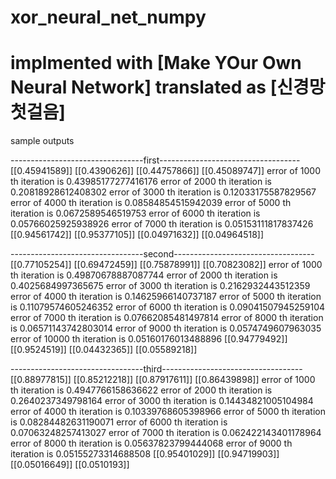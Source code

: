 # xor_neural_net_numpy
# implmented with [Make YOur Own Neural Network] translated as [신경망 첫걸음]

sample outputs

---------------------------------first-----------------------------------
[[0.45941589]]
[[0.4390626]]
[[0.44757866]]
[[0.45089747]]
error of  1000 th iteration is  0.43985177277416176
error of  2000 th iteration is  0.20818928612408302
error of  3000 th iteration is  0.12033175587829567
error of  4000 th iteration is  0.08584854515942039
error of  5000 th iteration is  0.0672589546519753
error of  6000 th iteration is  0.05766025925938926
error of  7000 th iteration is  0.05153111817837426
[[0.94561742]]
[[0.95377105]]
[[0.04971632]]
[[0.04964518]]

---------------------------------second-----------------------------------
[[0.77105254]]
[[0.69472459]]
[[0.75878991]]
[[0.70823082]]
error of  1000 th iteration is  0.49870678887087744
error of  2000 th iteration is  0.4025684997365675
error of  3000 th iteration is  0.2162932443512359
error of  4000 th iteration is  0.14625966140737187
error of  5000 th iteration is  0.11079574605246352
error of  6000 th iteration is  0.09041507945259104
error of  7000 th iteration is  0.07662085481497814
error of  8000 th iteration is  0.06571143742803014
error of  9000 th iteration is  0.0574749607963035
error of  10000 th iteration is  0.05160176013488896
[[0.94779492]]
[[0.9524519]]
[[0.04432365]]
[[0.05589218]]

---------------------------------third-----------------------------------
[[0.88977815]]
[[0.85212218]]
[[0.87917611]]
[[0.86439898]]
error of  1000 th iteration is  0.4947766158636622
error of  2000 th iteration is  0.2640237349798164
error of  3000 th iteration is  0.14434821005104984
error of  4000 th iteration is  0.10339768605398966
error of  5000 th iteration is  0.08284482631190071
error of  6000 th iteration is  0.07063248257413027
error of  7000 th iteration is  0.062422143401178964
error of  8000 th iteration is  0.05637823799444068
error of  9000 th iteration is  0.05155273314688508
[[0.95401029]]
[[0.94719903]]
[[0.05016649]]
[[0.0510193]]
